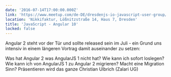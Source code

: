 ```yaml
---
date: '2016-07-14T17:00:00.000Z'
link: 'https://www.meetup.com/de-DE/dresdenjs-io-javascript-user-group/events/rmvznlyvkbsb/'
location: 'Nikkifaktur, Lößnitzstraße 14, Haus 7, Dresden'
title: 'JavaScript - Angular 10'
locked: false
---
```

Angular 2 steht vor der Tür und sollte released sein im Juli - ein Grund uns intensiv in einem längeren Vortrag damit auseinander zu setzen:

Was hat Angular 2 was AngularJS 1 nicht hat? Wie kann ich sofort loslegen? Wie kann ich von AngularJS 1 zu Angular 2 migrieren? Macht eine Migration Sinn? Präsentieren wird das ganze Christian Ulbrich (Zalari UG)
